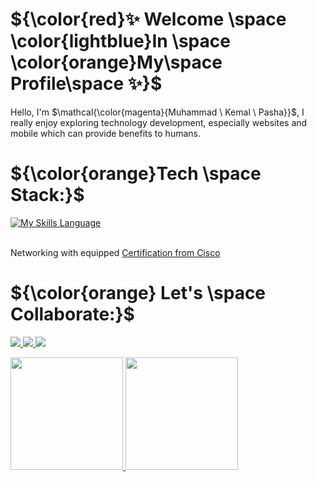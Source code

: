 # ${\color{red}✨ Welcome \space \color{lightblue}In \space \color{orange}My\space Profile\space ✨}$
Hello, I'm $\mathcal{\color{magenta}{Muhammad \ Kemal \ Pasha}}$, I really enjoy exploring technology development, especially websites and mobile which can provide benefits to humans.

# ${\color{orange}Tech \space Stack:}$
[![My Skills Language](https://skillicons.dev/icons?i=java,kotlin,js,php,cpp,html,css,androidstudio,arduino,bootstrap,dart,docker,express,firebase,flutter,laravel,mysql,mongodb,vscode,tailwind,react,py,nodejs&theme=light)]()

<br>Networking with equipped [Certification from Cisco](https://)<br>

# ${\color{orange} Let's \space Collaborate:}$
<p align="left">
  <a href="https://www.linkedin.com/in/muhammad-kemal-pasha-a97770213/">
    <img src="https://skillicons.dev/icons?i=linkedin" />
  </a>
  <a href="https://www.instagram.com/kemal.mkp/">
    <img src="https://skillicons.dev/icons?i=instagram" />
  </a>
  <a href="">
    <img src="https://skillicons.dev/icons?i=discord" />
  </a>
</p>

<p align="left">
<a href="https://github.com/mkp-kemal">
  <img height="180em" src="https://github-readme-stats-eight-theta.vercel.app/api?username=mkp-kemal&show_icons=true&theme=algolia&include_all_commits=true&count_private=true"/>
  <img height="180em" src="https://github-readme-stats-eight-theta.vercel.app/api/top-langs/?username=mkp-kemal&layout=compact&theme=algolia"/>
</a>
</p>
